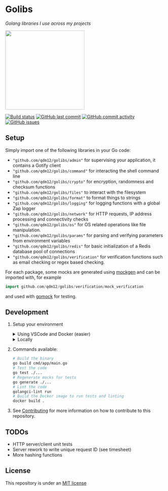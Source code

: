 # Golibs

*Golang libraries I use across my projects*

<img height="250" src="https://raw.githubusercontent.com/qdm12/golibs/master/title.svg?sanitize=true">

[![Build status](https://github.com/qdm12/golibs/workflows/CI/badge.svg?branch=master)](https://github.com/qdm12/golibs/actions?query=workflow%3A"CI")
[![GitHub last commit](https://img.shields.io/github/last-commit/qdm12/golibs.svg)](https://github.com/qdm12/golibs/commits/master)
[![GitHub commit activity](https://img.shields.io/github/commit-activity/y/qdm12/golibs.svg)](https://github.com/qdm12/golibs/graphs/contributors)
[![GitHub issues](https://img.shields.io/github/issues/qdm12/golibs.svg)](https://github.com/qdm12/golibs/issues)

## Setup

Simply import one of the following libraries in your Go code:

- `"github.com/qdm12/golibs/admin"` for supervising your application, it contains a Gotify client
- `"github.com/qdm12/golibs/command"` for interacting the shell command line
- `"github.com/qdm12/golibs/crypto"` for encryption, randomness and checksum functions
- `"github.com/qdm12/golibs/files"` to interact with the filesystem
- `"github.com/qdm12/golibs/format"` to format things to strings
- `"github.com/qdm12/golibs/logging"` for logging functions with a global Zap logger
- `"github.com/qdm12/golibs/network"` for HTTP requests, IP address processing and connectivity checks
- `"github.com/qdm12/golibs/os"` for OS related operations like file manipulation.
- `"github.com/qdm12/golibs/params"` for parsing and verifying parameters from environment variables
- `"github.com/qdm12/golibs/redis"` for basic initialization of a Redis database pool of connections
- `"github.com/qdm12/golibs/verification"` for verification functions such as email checking or regex based checking.

For each package, some mocks are generated using [mockgen](https://github.com/golang/mock#running-mockgen) and can be imported with, for example

```go
import github.com/qdm12/golibs/verification/mock_verification
```

and used with [gomock](https://github.com/golang/mock#building-mocks) for testing.

## Development

1. Setup your environment

    <details><summary>Using VSCode and Docker (easier)</summary><p>

    1. Install [Docker](https://docs.docker.com/install/)
       - On Windows, share a drive with Docker Desktop and have the project on that partition
       - On OSX, share your project directory with Docker Desktop
    1. With [Visual Studio Code](https://code.visualstudio.com/download), install the [remote containers extension](https://marketplace.visualstudio.com/items?itemName=ms-vscode-remote.remote-containers)
    1. In Visual Studio Code, press on `F1` and select `Remote-Containers: Open Folder in Container...`
    1. Your dev environment is ready to go!... and it's running in a container :+1: So you can discard it and update it easily!

    </p></details>

    <details><summary>Locally</summary><p>

    1. Install [Go](https://golang.org/dl/), [Docker](https://www.docker.com/products/docker-desktop) and [Git](https://git-scm.com/downloads)
    1. Install Go dependencies with

        ```sh
        go mod download
        ```

    1. Install [golangci-lint](https://github.com/golangci/golangci-lint#install)
    1. You might want to use an editor such as [Visual Studio Code](https://code.visualstudio.com/download) with the [Go extension](https://code.visualstudio.com/docs/languages/go). Working settings are already in [.vscode/settings.json](https://github.com/qdm12/golibs/master/.vscode/settings.json).

    </p></details>

1. Commands available:

    ```sh
    # Build the binary
    go build cmd/app/main.go
    # Test the code
    go test ./...
    # Regenerate mocks for tests
    go generate ./...
    # Lint the code
    golangci-lint run
    # Build the Docker image to run tests and linting
    docker build .
    ```

1. See [Contributing](https://github.com/qdm12/golibs/master/.github/CONTRIBUTING.md) for more information on how to contribute to this repository.

## TODOs

- HTTP server/client unit tests
- Server rework to write unique request ID (see timesheet)
- More hashing functions

## License

This repository is under an [MIT license](https://github.com/qdm12/golibs/master/license)
